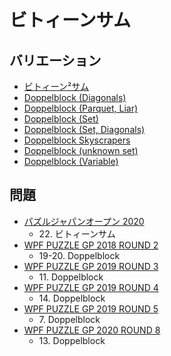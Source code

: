 # ビトィーンサム

## バリエーション
- [ビトィーン²サム](doppelblock_2.md)
- [Doppelblock (Diagonals)](doppelblock_diagonals.md)
- [Doppelblock (Parquet, Liar)](doppelblock_parquetliar.md)
- [Doppelblock (Set)](doppelblock_set.md)
- [Doppelblock (Set, Diagonals)](doppelblock_set_diagonals.md)
- [Doppelblock Skyscrapers](doppelblock_skyscrapers.md)
- [Doppelblock (unknown set)](doppelblock_unknownset.md)
- [Doppelblock (Variable)](doppelblock_variable.md)

## 問題
- [パズルジャパンオープン 2020](../questions/jwpc2020.md)
	- 22\. ビトィーンサム
- [WPF PUZZLE GP 2018 ROUND 2](../questions/wpfpgp2018_2.md)
	- 19-20. Doppelblock
- [WPF PUZZLE GP 2019 ROUND 3](../questions/wpfpgp2019_3.md)
	- 11\. Doppelblock
- [WPF PUZZLE GP 2019 ROUND 4](../questions/wpfpgp2019_4.md)
	- 14\. Doppelblock
- [WPF PUZZLE GP 2019 ROUND 5](../questions/wpfpgp2019_5.md)
	- 7\. Doppelblock
- [WPF PUZZLE GP 2020 ROUND 8](../questions/wpfpgp2020_8.md)
	- 13\. Doppelblock
